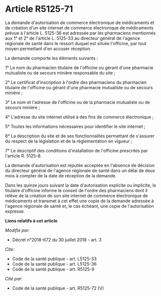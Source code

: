 # Article R5125-71

La demande d'autorisation de commerce électronique de médicaments et de création d'un site internet de commerce électronique
de médicaments prévue à l'article L. 5125-36 est adressée par les pharmaciens mentionnés aux 1° et 2° de l'article L. 5125-33
au directeur général de l'agence régionale de santé dans le ressort duquel est située l'officine, par tout moyen permettant
d'en accuser réception.

La demande comporte les éléments suivants :

1° Le nom du pharmacien titulaire de l'officine ou gérant d'une pharmacie mutualiste ou de secours minière responsable du
site ;

2° Le certificat d'inscription à l'ordre des pharmaciens du pharmacien titulaire de l'officine ou gérant d'une pharmacie
mutualiste ou de secours minière ;

3° Le nom et l'adresse de l'officine ou de la pharmacie mutualiste ou de secours minière ;

4° L'adresse du site internet utilisé à des fins de commerce électronique ;

5° Toutes les informations nécessaires pour identifier le site internet ;

6° La description du site et de ses fonctionnalités permettant de s'assurer du respect de la législation et de la
réglementation en vigueur ;

7° Le descriptif des conditions d'installation de l'officine prescrites par l'article R. 5125-8.

La demande d'autorisation est réputée acceptée en l'absence de décision du directeur général de l'agence régionale de santé
dans un délai de deux mois à compter de la date de réception de la demande.

Dans les quinze jours suivant la date d'autorisation explicite ou implicite, le titulaire d'officine informe le conseil de
l'ordre des pharmaciens dont il relève de la création de son site internet de commerce électronique de médicaments et
transmet à cet effet une copie de la demande adressée à l'agence régionale de santé et, le cas échéant, une copie de
l'autorisation expresse.

**Liens relatifs à cet article**

_Modifié par_:

  - Décret n°2018-672 du 30 juillet 2018 - art. 3

_Cite_:

  - Code de la santé publique - art. L5125-33
  - Code de la santé publique - art. L5125-36
  - Code de la santé publique - art. R5125-9

_Cité par_:

  - Code de la santé publique - art. R5125-72 (V)
